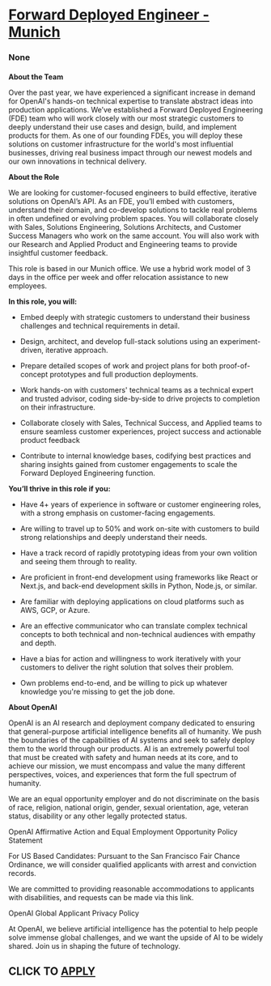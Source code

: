 # [Forward Deployed Engineer - Munich](https://www.remotewlb.com/apply/forward-deployed-engineer-munich)  
### None  
####  

**About the Team**

Over the past year, we have experienced a significant increase in demand for OpenAI's hands-on technical expertise to translate abstract ideas into production applications. We’ve established a Forward Deployed Engineering (FDE) team who will work closely with our most strategic customers to deeply understand their use cases and design, build, and implement products for them. As one of our founding FDEs, you will deploy these solutions on customer infrastructure for the world's most influential businesses, driving real business impact through our newest models and our own innovations in technical delivery.

 **About the Role**

We are looking for customer-focused engineers to build effective, iterative solutions on OpenAI’s API. As an FDE, you’ll embed with customers, understand their domain, and co-develop solutions to tackle real problems in often undefined or evolving problem spaces. You will collaborate closely with Sales, Solutions Engineering, Solutions Architects, and Customer Success Managers who work on the same account. You will also work with our Research and Applied Product and Engineering teams to provide insightful customer feedback.

This role is based in our Munich office. We use a hybrid work model of 3 days in the office per week and offer relocation assistance to new employees.

 **In this role, you will:**

  * Embed deeply with strategic customers to understand their business challenges and technical requirements in detail.

  * Design, architect, and develop full-stack solutions using an experiment-driven, iterative approach.

  * Prepare detailed scopes of work and project plans for both proof-of-concept prototypes and full production deployments.

  * Work hands-on with customers' technical teams as a technical expert and trusted advisor, coding side-by-side to drive projects to completion on their infrastructure.

  * Collaborate closely with Sales, Technical Success, and Applied teams to ensure seamless customer experiences, project success and actionable product feedback

  * Contribute to internal knowledge bases, codifying best practices and sharing insights gained from customer engagements to scale the Forward Deployed Engineering function.

 **You’ll thrive in this role if you:**

  * Have 4+ years of experience in software or customer engineering roles, with a strong emphasis on customer-facing engagements.

  * Are willing to travel up to 50% and work on-site with customers to build strong relationships and deeply understand their needs.

  * Have a track record of rapidly prototyping ideas from your own volition and seeing them through to reality.

  * Are proficient in front-end development using frameworks like React or Next.js, and back-end development skills in Python, Node.js, or similar.

  * Are familiar with deploying applications on cloud platforms such as AWS, GCP, or Azure.

  * Are an effective communicator who can translate complex technical concepts to both technical and non-technical audiences with empathy and depth.

  * Have a bias for action and willingness to work iteratively with your customers to deliver the right solution that solves their problem.

  * Own problems end-to-end, and be willing to pick up whatever knowledge you're missing to get the job done.

 **About OpenAI**

OpenAI is an AI research and deployment company dedicated to ensuring that general-purpose artificial intelligence benefits all of humanity. We push the boundaries of the capabilities of AI systems and seek to safely deploy them to the world through our products. AI is an extremely powerful tool that must be created with safety and human needs at its core, and to achieve our mission, we must encompass and value the many different perspectives, voices, and experiences that form the full spectrum of humanity.

We are an equal opportunity employer and do not discriminate on the basis of race, religion, national origin, gender, sexual orientation, age, veteran status, disability or any other legally protected status.

OpenAI Affirmative Action and Equal Employment Opportunity Policy Statement

For US Based Candidates: Pursuant to the San Francisco Fair Chance Ordinance, we will consider qualified applicants with arrest and conviction records.

We are committed to providing reasonable accommodations to applicants with disabilities, and requests can be made via this link.

OpenAI Global Applicant Privacy Policy

At OpenAI, we believe artificial intelligence has the potential to help people solve immense global challenges, and we want the upside of AI to be widely shared. Join us in shaping the future of technology.

  
## CLICK TO [APPLY](https://www.remotewlb.com/apply/forward-deployed-engineer-munich)

